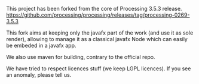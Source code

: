 This project has been forked from the core of Processing 3.5.3 release. 
https://github.com/processing/processing/releases/tag/processing-0269-3.5.3

This fork aims at keeping only the javafx part of the work (and use it as sole render), allowing to manage it as a classical javafx Node which can easily be embeded in a javafx app. 

We also use maven for building, contrary to the official repo.

We have tried to respect licences stuff (we keep LGPL licences). 
If you see an anomaly, please tell us.
